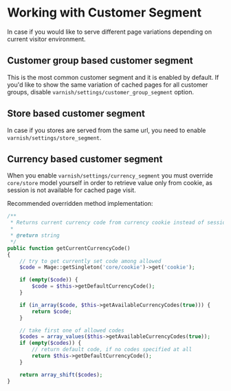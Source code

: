 # Working with Customer Segment
In case if you would like to serve different page variations depending on current visitor environment.

## Customer group based customer segment

This is the most common customer segment and it is enabled by default. 
If you'd like to show the same variation of cached pages for all customer groups, disable `varnish/settings/customer_group_segment` option.

## Store based customer segment

In case if you stores are served from the same url, you need to enable `varnish/settings/store_segment`.

## Currency based customer segment

When you enable `varnish/settings/currency_segment` you must override `core/store` model yourself in order to retrieve value only from cookie, 
as session is not available for cached page visit. 

Recommended overridden method implementation:

```php
/**
 * Returns current currency code from currency cookie instead of session object
 *
 * @return string
 */
public function getCurrentCurrencyCode()
{
    // try to get currently set code among allowed
    $code = Mage::getSingleton('core/cookie')->get('cookie');

    if (empty($code)) {
        $code = $this->getDefaultCurrencyCode();
    }

    if (in_array($code, $this->getAvailableCurrencyCodes(true))) {
        return $code;
    }

    // take first one of allowed codes
    $codes = array_values($this->getAvailableCurrencyCodes(true));
    if (empty($codes)) {
        // return default code, if no codes specified at all
        return $this->getDefaultCurrencyCode();
    }

    return array_shift($codes);
}
```
